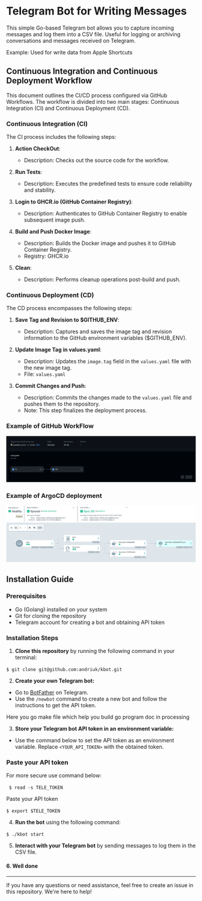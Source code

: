 # Telegram Bot for Writing Messages 

This simple Go-based Telegram bot allows you to capture incoming messages and log them into a CSV file. 
Useful for logging or archiving conversations and messages received on Telegram.

Example: 
Used for write data from Apple Shortcuts 


## Continuous Integration and Continuous Deployment Workflow

This document outlines the CI/CD process configured via GitHub Workflows. The workflow is divided into two main stages: Continuous Integration (CI) and Continuous Deployment (CD).

### Continuous Integration (CI)

The CI process includes the following steps:

1. **Action CheckOut**: 
   - Description: Checks out the source code for the workflow.

2. **Run Tests**: 
   - Description: Executes the predefined tests to ensure code reliability and stability.

3. **Login to GHCR.io (GitHub Container Registry)**: 
   - Description: Authenticates to GitHub Container Registry to enable subsequent image push.

4. **Build and Push Docker Image**:
   - Description: Builds the Docker image and pushes it to GitHub Container Registry.
   - Registry: GHCR.io

5. **Clean**: 
   - Description: Performs cleanup operations post-build and push.

### Continuous Deployment (CD)

The CD process encompasses the following steps:

1. **Save Tag and Revision to \$GITHUB_ENV**:
   - Description: Captures and saves the image tag and revision information to the GitHub environment variables (\$GITHUB_ENV).

2. **Update Image Tag in values.yaml**:
   - Description: Updates the `image.tag` field in the `values.yaml` file with the new image tag.
   - File: `values.yaml`

3. **Commit Changes and Push**:
   - Description: Commits the changes made to the `values.yaml` file and pushes them to the repository.
   - Note: This step finalizes the deployment process.

### Example of GitHub WorkFlow

![workflow](/doc/img/mvp_4.png)

### Example of ArgoCD deployment 

![ArgoCD](/doc/img/mvp_3.png)


## Installation Guide

### Prerequisites

- Go (Golang) installed on your system
- Git for cloning the repository
- Telegram account for creating a bot and obtaining API token

### Installation Steps

1. **Clone this repository** by running the following command in your terminal:

`$ git clone git@github.com:andriuk/kbot.git`

2. **Create your own Telegram bot:**

- Go to [BotFather](https://t.me/BotFather) on Telegram.
- Use the `/newbot` command to create a new bot and follow the instructions to get the API token.

Here you go make file which help you build go program 
doc in processing 


3. **Store your Telegram bot API token in an environment variable:**

- Use the command below to set the API token as an environment variable. Replace `<YOUR_API_TOKEN>` with the obtained token.


### Paste your API token
For more secure use command below:

   ` $ read -s TELE_TOKEN`

Paste your API token 

   `$ export $TELE_TOKEN`

4. **Run the bot** using the following command:

`$ ./kbot start`

5. **Interact with your Telegram bot** by sending messages to log them in the CSV file.


#### 6. Well done 

---

If you have any questions or need assistance, feel free to create an issue in this repository. 
We're here to help!